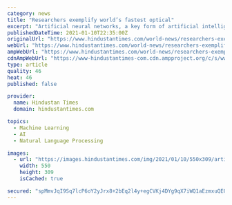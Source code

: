 ```yaml
---
category: news
title: "Researchers exemplify world’s fastest optical"
excerpt: "Artificial neural networks, a key form of artificial intelligence, can learn and perform complex operations with wide applications to computer vision, natural language processing, facial recognition,"
publishedDateTime: 2021-01-10T22:35:00Z
originalUrl: "https://www.hindustantimes.com/world-news/researchers-exemplify-world-s-fastest-optical-101610321550770.html"
webUrl: "https://www.hindustantimes.com/world-news/researchers-exemplify-world-s-fastest-optical-101610321550770.html"
ampWebUrl: "https://www.hindustantimes.com/world-news/researchers-exemplify-world-s-fastest-optical-101610321550770-amp.html"
cdnAmpWebUrl: "https://www-hindustantimes-com.cdn.ampproject.org/c/s/www.hindustantimes.com/world-news/researchers-exemplify-world-s-fastest-optical-101610321550770-amp.html"
type: article
quality: 46
heat: 46
published: false

provider:
  name: Hindustan Times
  domain: hindustantimes.com

topics:
  - Machine Learning
  - AI
  - Natural Language Processing

images:
  - url: "https://images.hindustantimes.com/img/2021/01/10/550x309/artificial-intelligence-machine-learning-concepts-deep-learning_a53e5380-39fe-11eb-a935-67a6702b164e_1610321641424.jpg"
    width: 550
    height: 309
    isCached: true

secured: "spMmvJqI9Sq7lcP6oY2yJrx8+2bEq2l4y+egCVKj4DYg9qX7iWQ1aEzmxuQEQt3yedoan1NvZdWE9QI2tr+BoSHYsY8LiKgRqVV/Zjj7SGZENAt9lVKIx3XWCRJbELqj0/HUVEvJuUD9pcG8DHVCc5gjHKkruxcpLzlB9bVqrigvy8EQpozJJp4NSfMxDB1w4k5RwaddUwKk6twz/G77Gi508ke9nSACX5FkD8UTF4Ot+89MzvpRdyXsNQ2DkC4ii9vN35qE+Xax6/S/5vxwfpXrZEEawEaT5EpcxfmUS/E+Hwm6bEAboOd8S+E2GPQ8wg3iMqUwAae/HUepP7WQz/EWzPWQOOTpJMQst3V36gc=;Vn401yQaHqaIhrDsbdZ7yA=="
---
```


